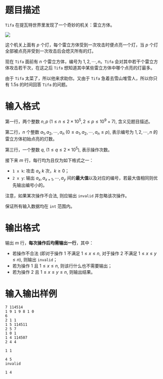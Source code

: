 # 题目描述

`Tifa` 在提瓦特世界里发现了一个奇妙的机关：雷立方体。

![](file://E_1.png)

这个机关上面有 $p$ 个灯，每个雷立方体受到一次攻击时便点亮一个灯，当 $p$ 个灯全部被点亮并受到一次攻击后会熄灭所有的灯。

现在 `Tifa` 面前有 $n$ 个雷立方体，编号为 $1,2, \cdots, n$。`Tifa` 会对其中若干个雷立方体攻击若干次，在这之后 `Tifa` 想知道其中某些雷立方体中哪个点亮的灯最多。

由于 `Tifa` 太菜了，所以他来求助你。又由于 `Tifa` 急着去雪山堆雪人，所以你只有 1.5s 的时间回答 `Tifa` 的问题。

# 输入格式

第一行，两个整数 $n,p~(1 \leq n \leq 2 \times 10^5, 2 \leq p \leq 10^9+7)$, 含义见题目描述。

第二行，$n$ 个整数 $a_1, a_2, \cdots, a_n~(0 \leq a_1, a_2, \cdots, a_n \leq p)$, 表示编号为 $1,2, \cdots, n$ 的雷立方体初始点亮的灯数。

第三行，一个整数 $q,~(1 \leq q \leq 2 \times 10^5)$, 表示操作次数。

接下来 $m$ 行，每行均为且仅为如下格式之一：

- `1 x k`: 攻击 $a_x~k$ 次，$k \geq 0$；
- `2 x y`: 输出 $a_x, a_{x+1}, \cdots, a_y$ 间的**最大值**以及对应的编号，若最大值相同则优先输出编号小的。

注意，如果某次操作不合法, 则应输出 `invalid` 并忽略该次操作。

保证所有输入数据均在 `int` 范围内。

# 输出格式

输出 $m$ 行，**每次操作后均需输出一行**，其中：

- 若操作不合法 (即对于操作 $1$ 不满足 $1 \leq x \leq n$, 对于操作 $2$ 不满足 $1 \leq x \leq y \leq n$), 则输出 `invalid`；
- 若为操作 $1$ 且 $1 \leq x \leq n$, 则该行什么也不需要输出；
- 若为操作 $2$ 且 $1 \leq x \leq y \leq n$, 则输出结果。

# 输入输出样例

```input1
7 114514
1 9 1 9 8 1 0
6
2 1 1
1 5 114511
2 5 7
1 0 1
1 4 114507
2 4 4
```

```output1
1 1

4 5
invalid

1 4
```
